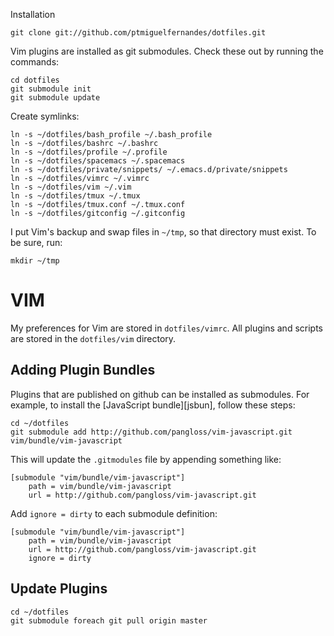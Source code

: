 Installation

    git clone git://github.com/ptmiguelfernandes/dotfiles.git

Vim plugins are installed as git submodules. Check these out by running the commands:

    cd dotfiles
    git submodule init
    git submodule update

Create symlinks:

    ln -s ~/dotfiles/bash_profile ~/.bash_profile
    ln -s ~/dotfiles/bashrc ~/.bashrc
    ln -s ~/dotfiles/profile ~/.profile
    ln -s ~/dotfiles/spacemacs ~/.spacemacs
    ln -s ~/dotfiles/private/snippets/ ~/.emacs.d/private/snippets
    ln -s ~/dotfiles/vimrc ~/.vimrc
    ln -s ~/dotfiles/vim ~/.vim
    ln -s ~/dotfiles/tmux ~/.tmux
    ln -s ~/dotfiles/tmux.conf ~/.tmux.conf
    ln -s ~/dotfiles/gitconfig ~/.gitconfig

I put Vim's backup and swap files in `~/tmp`, so that directory must exist. To
be sure, run:

    mkdir ~/tmp

# VIM #

My preferences for Vim are stored in `dotfiles/vimrc`. All plugins and scripts are stored in the `dotfiles/vim`
directory.

## Adding Plugin Bundles ##

Plugins that are published on github can be installed as submodules. For
example, to install the [JavaScript bundle][jsbun], follow these steps:

    cd ~/dotfiles
    git submodule add http://github.com/pangloss/vim-javascript.git vim/bundle/vim-javascript

This will update the `.gitmodules` file by appending something like:

    [submodule "vim/bundle/vim-javascript"]
        path = vim/bundle/vim-javascript
        url = http://github.com/pangloss/vim-javascript.git

Add `ignore = dirty` to each submodule definition:

    [submodule "vim/bundle/vim-javascript"]
        path = vim/bundle/vim-javascript
        url = http://github.com/pangloss/vim-javascript.git
        ignore = dirty

## Update Plugins ##
    cd ~/dotfiles
    git submodule foreach git pull origin master
